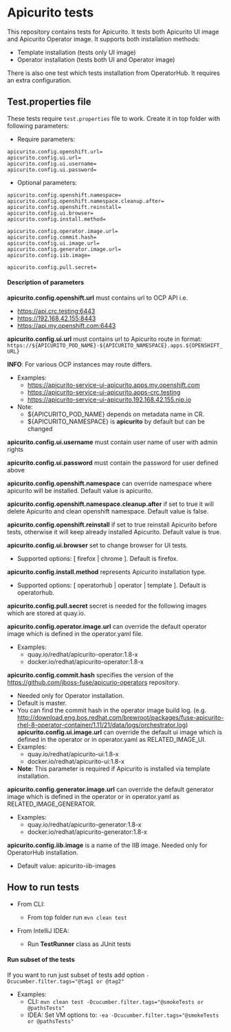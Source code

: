 # Apicurito tests

This repository contains tests for Apicurito. It tests both Apicurito UI image and Apicurito Operator image.
It supports both installation methods:
- Template installation (tests only UI image)
- Operator installation (tests both UI and Operator image)

There is also one test which tests installation from OperatorHub. It requires an extra configuration.

## Test.properties file

These tests require `test.properties` file to work. Create it in top folder with following parameters:

- Require parameters:
```
apicurito.config.openshift.url=
apicurito.config.ui.url=
apicurito.config.ui.username=
apicurito.config.ui.password=
```

- Optional parameters:
```
apicurito.config.openshift.namespace=
apicurito.config.openshift.namespace.cleanup.after=
apicurito.config.openshift.reinstall=
apicurito.config.ui.browser=
apicurito.config.install.method=

apicurito.config.operator.image.url=
apicurito.config.commit.hash=
apicurito.config.ui.image.url=
apicurito.config.generator.image.url=
apicurito.config.iib.image=

apicurito.config.pull.secret=
```

#### Description of parameters
**apicurito.config.openshift.url** must contains url to OCP API i.e.
- https://api.crc.testing:6443
- https://192.168.42.155:8443
- https://api.my.openshift.com:6443


**apicurito.config.ui.url** must contains url to Apicurito route in format:
`https://${APICURITO_POD_NAME}-${APICURITO_NAMESPACE}.apps.${OPENSHIFT_URL}`

**INFO**: For various OCP instances may route differs.
- Examples:
  - https://apicurito-service-ui-apicurito.apps.my.openshift.com
  - https://apicurito-service-ui-apicurito.apps-crc.testing
  - https://apicurito-service-ui-apicurito.192.168.42.155.nip.io
- Note:
  - ${APICURITO_POD_NAME} depends on metadata name in CR.
  - ${APICURITO_NAMESPACE} is **apicurito** by default but can be changed

**apicurito.config.ui.username** must contain user name of user with admin rights

**apicurito.config.ui.password** must contain the password for user defined above

**apicurito.config.openshift.namespace** can override namespace where apicurito will be installed. Default value is apicurito.

**apicurito.config.openshift.namespace.cleanup.after** if set to true it will delete Apicurito and clean openshift namespace. Default value is false.

**apicurito.config.openshift.reinstall** if set to true reinstall Apicurito before tests, otherwise it will keep already installed Apicurito. Default value is true.

**apicurito.config.ui.browser** set to change browser for UI tests.
- Supported options:
[ firefox | chrome ]. Default is firefox.

**apicurito.config.install.method** represents Apicurito installation type.
- Supported options:
[ operatorhub | operator | template ]. Default is operatorhub.

**apicurito.config.pull.secret** secret is needed for the following images which are stored at quay.io.

**apicurito.config.operator.image.url** can override the default operator image which is defined in the operator.yaml file.
- Examples:
  - quay.io/redhat/apicurito-operator:1.8-x
  - docker.io/redhat/apicurito-operator:1.8-x

**apicurito.config.commit.hash** specifies the version of the https://github.com/jboss-fuse/apicurio-operators repository.
- Needed only for Operator installation.
- Default is master.
- You can find the commit hash in the operator image build log.
 (e.g. http://download.eng.bos.redhat.com/brewroot/packages/fuse-apicurito-rhel-8-operator-container/1.11/21/data/logs/orchestrator.log)
**apicurito.config.ui.image.url** can override the default ui image which is defined in the operator or in operator.yaml as RELATED_IMAGE_UI.
- Examples:
  - quay.io/redhat/apicurito-ui:1.8-x
  - docker.io/redhat/apicurito-ui:1.8-x
- **Note**: This parameter is required if Apicurito is installed via template installation.

**apicurito.config.generator.image.url** can override the default generator image which is defined in the operator or in operator.yaml as RELATED_IMAGE_GENERATOR.
- Examples:
  - quay.io/redhat/apicurito-generator:1.8-x
  - docker.io/redhat/apicurito-generator:1.8-x

**apicurito.config.iib.image** is a name of the IIB image. Needed only for OperatorHub installation.
- Default value: apicurito-iib-images

## How to run tests

- From CLI:
  - From top folder run `mvn clean test`

- From IntelliJ IDEA:
  - Run **TestRunner** class as JUnit tests

#### Run subset of the tests

If you want to run just subset of tests add option `-Dcucumber.filter.tags="@tag1 or @tag2"`
- Examples:
  - CLI: `mvn clean test -Dcucumber.filter.tags="@smokeTests or @pathsTests"`
  - IDEA: Set VM options to: `-ea -Dcucumber.filter.tags="@smokeTests or @pathsTests"`
